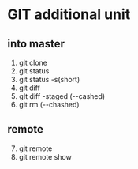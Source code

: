 # GIT additional unit

## into master
1. git clone
2. git status
3. git status -s(short)
4. git diff 
5. gIt diff -staged (--cashed)
6. git rm (--chashed)

## remote 
7. git remote
8. git remote show  

